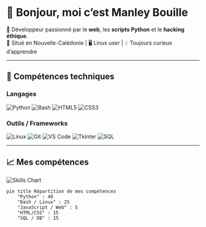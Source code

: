 # 👋 Bonjour, moi c’est Manley Bouille

🎯 Développeur passionné par le **web**, les **scripts Python** et le **hacking éthique**.  
📍 Situé en Nouvelle-Calédonie | 🖥️ Linux user | 💡 Toujours curieux d’apprendre

---

## 🚀 Compétences techniques

### Langages
![Python](https://img.shields.io/badge/Python-3776AB?style=for-the-badge&logo=python&logoColor=white)
![Bash](https://img.shields.io/badge/Bash-4EAA25?style=for-the-badge&logo=gnu-bash&logoColor=white)
![HTML5](https://img.shields.io/badge/HTML5-E34F26?style=for-the-badge&logo=html5&logoColor=white)
![CSS3](https://img.shields.io/badge/CSS3-1572B6?style=for-the-badge&logo=css3&logoColor=white)

### Outils / Frameworks
![Linux](https://img.shields.io/badge/Linux-FCC624?style=for-the-badge&logo=linux&logoColor=black)
![Git](https://img.shields.io/badge/Git-F05032?style=for-the-badge&logo=git&logoColor=white)
![VS Code](https://img.shields.io/badge/VS_Code-007ACC?style=for-the-badge&logo=visual-studio-code&logoColor=white)
![Tkinter](https://img.shields.io/badge/Tkinter-FF69B4?style=for-the-badge&logo=python&logoColor=white)
![SQL](https://img.shields.io/badge/SQL-4479A1?style=for-the-badge&logo=mysql&logoColor=white)

---

## 📈 Mes compétences

![Skills Chart](https://skillicons.dev/icons?i=python,bash,js,html,css,linux,git,vscode,sqlite)

```mermaid
pie title Répartition de mes compétences
    "Python" : 40
    "Bash / Linux" : 25
    "JavaScript / Web" : 5
    "HTML/CSS" : 15
    "SQL / DB" : 15
